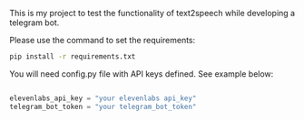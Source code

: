 This is my project to test the functionality of text2speech while developing a telegram bot.

Please use the command to set the requirements:

```bash
pip install -r requirements.txt
```

You will need config.py file with API keys defined. See example below:

```python

elevenlabs_api_key = "your elevenlabs api_key"
telegram_bot_token = "your telegram_bot_token"

```
